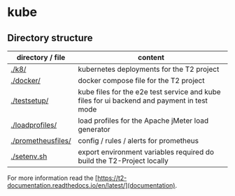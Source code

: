 # kube

## Directory structure

| directory / file | content |
| ---------------- | ------- |
| [./k8/](k8) | kubernetes deployments for the T2 project |
| [./docker/](docker) | docker compose file for the T2 project |
| [./testsetup/](testsetup) | kube files for the e2e test service and kube files for ui backend and payment in test mode |
| [./loadprofiles/](loadprofiles) | load profiles for the Apache jMeter load generator |
| [./prometheusfiles/](prometheusfiles) | config / rules / alerts for prometheus |
| [./setenv.sh](setenv.sh) | export environment variables required do build the T2-Project locally |

For more information read the [https://t2-documentation.readthedocs.io/en/latest/](documentation).
